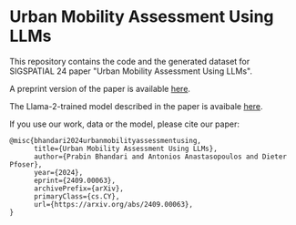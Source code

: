 # Urban Mobility Assessment Using LLMs

This repository contains the code and the generated dataset for SIGSPATIAL 24 paper "Urban Mobility Assessment Using LLMs".

A preprint version of the paper is available [here](https://arxiv.org/pdf/2409.00063).


The Llama-2-trained model described in the paper is avaibale [here](https://huggingface.co/prb977/Llama-2-urban-mobility).

If you use our work, data or the model, please cite our paper:

```
@misc{bhandari2024urbanmobilityassessmentusing,
      title={Urban Mobility Assessment Using LLMs}, 
      author={Prabin Bhandari and Antonios Anastasopoulos and Dieter Pfoser},
      year={2024},
      eprint={2409.00063},
      archivePrefix={arXiv},
      primaryClass={cs.CY},
      url={https://arxiv.org/abs/2409.00063}, 
}
```
